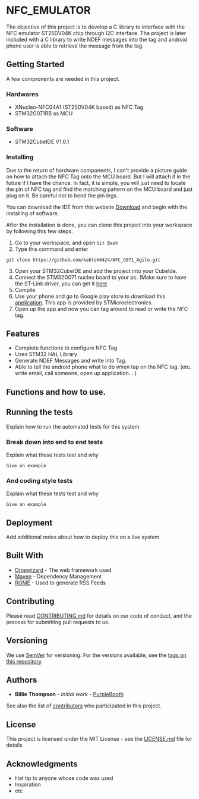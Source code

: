 # NFC_EMULATOR

The objective of this project is to develop a C library to interface with the NFC emulator 
ST25DV04K chip through I2C interface. The project is later
included with a C library to write NDEF messages into the tag and android phone user is able to retrieve the message from the tag.

## Getting Started

A few compronents are needed in this project. 

### Hardwares

 - XNucleo-NFC04A1 (ST25DV04K based) as NFC Tag
 - STM32G071RB as MCU

### Software
 - STM32CubeIDE V1.0.1

### Installing

Due to the return of hardware components, I can't provide a picture guide on how to attach the NFC Tag onto the MCU board. But I will attach it in  the future if I have the chance.
In fact, it is simple, you will just need to locate the pin of NFC tag and find the matching pattern on the MCU board and just plug on it.
Be careful not to bend the pin legs.

You can download the IDE from this website [Download](https://www.st.com/en/development-tools/stm32cubeide.html) 
and begin with the installing of software.

After the installation is done, you can clone this project into your workspace by following this few steps.
1. Go to your workspace, and open `Git Bash`
2. Type this command and enter
```
git clone https://github.com/kahlok0424/NFC_G071_Agile.git
```
3. Open your STM32CubeIDE and add the project into your CubeIde.
4. Connect the STM32G071 nucleo board to your pc.
(Make sure to have the ST-Link driver, you can get it [here](https://www.st.com/en/evaluation-tools/nucleo-g071rb.html#tools-software)
5. Compile
6. Use your phone and go to Google play store to download this [application](https://play.google.com/store/apps/details?id=com.st.st25nfc&hl=en).
 This app is provided by STMicroelectronics.
 7. Open up the app and now you can tag around to read or write the NFC tag.

## Features

- Complete functions to configure NFC Tag
- Uses STM32 HAL Library
- Generate NDEF Messages and write into Tag.
- Able to tell the android phone what to do when tap on the NFC tag. (etc. write email, call someone, open up application....)

## Functions and how to use.





## Running the tests

Explain how to run the automated tests for this system

### Break down into end to end tests

Explain what these tests test and why

```
Give an example
```

### And coding style tests

Explain what these tests test and why

```
Give an example
```

## Deployment

Add additional notes about how to deploy this on a live system

## Built With

* [Dropwizard](http://www.dropwizard.io/1.0.2/docs/) - The web framework used
* [Maven](https://maven.apache.org/) - Dependency Management
* [ROME](https://rometools.github.io/rome/) - Used to generate RSS Feeds

## Contributing

Please read [CONTRIBUTING.md](https://gist.github.com/PurpleBooth/b24679402957c63ec426) for details on our code of conduct, and the process for submitting pull requests to us.

## Versioning

We use [SemVer](http://semver.org/) for versioning. For the versions available, see the [tags on this repository](https://github.com/your/project/tags). 

## Authors

* **Billie Thompson** - *Initial work* - [PurpleBooth](https://github.com/PurpleBooth)

See also the list of [contributors](https://github.com/your/project/contributors) who participated in this project.

## License

This project is licensed under the MIT License - see the [LICENSE.md](LICENSE.md) file for details

## Acknowledgments

* Hat tip to anyone whose code was used
* Inspiration
* etc


